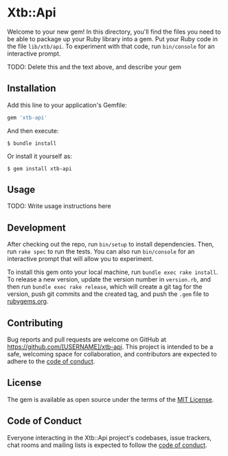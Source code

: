 # Xtb::Api

Welcome to your new gem! In this directory, you'll find the files you need to be able to package up your Ruby library into a gem. Put your Ruby code in the file `lib/xtb/api`. To experiment with that code, run `bin/console` for an interactive prompt.

TODO: Delete this and the text above, and describe your gem

## Installation

Add this line to your application's Gemfile:

```ruby
gem 'xtb-api'
```

And then execute:

    $ bundle install

Or install it yourself as:

    $ gem install xtb-api

## Usage

TODO: Write usage instructions here

## Development

After checking out the repo, run `bin/setup` to install dependencies. Then, run `rake spec` to run the tests. You can also run `bin/console` for an interactive prompt that will allow you to experiment.

To install this gem onto your local machine, run `bundle exec rake install`. To release a new version, update the version number in `version.rb`, and then run `bundle exec rake release`, which will create a git tag for the version, push git commits and the created tag, and push the `.gem` file to [rubygems.org](https://rubygems.org).

## Contributing

Bug reports and pull requests are welcome on GitHub at https://github.com/[USERNAME]/xtb-api. This project is intended to be a safe, welcoming space for collaboration, and contributors are expected to adhere to the [code of conduct](https://github.com/[USERNAME]/xtb-api/blob/master/CODE_OF_CONDUCT.md).

## License

The gem is available as open source under the terms of the [MIT License](https://opensource.org/licenses/MIT).

## Code of Conduct

Everyone interacting in the Xtb::Api project's codebases, issue trackers, chat rooms and mailing lists is expected to follow the [code of conduct](https://github.com/[USERNAME]/xtb-api/blob/master/CODE_OF_CONDUCT.md).
